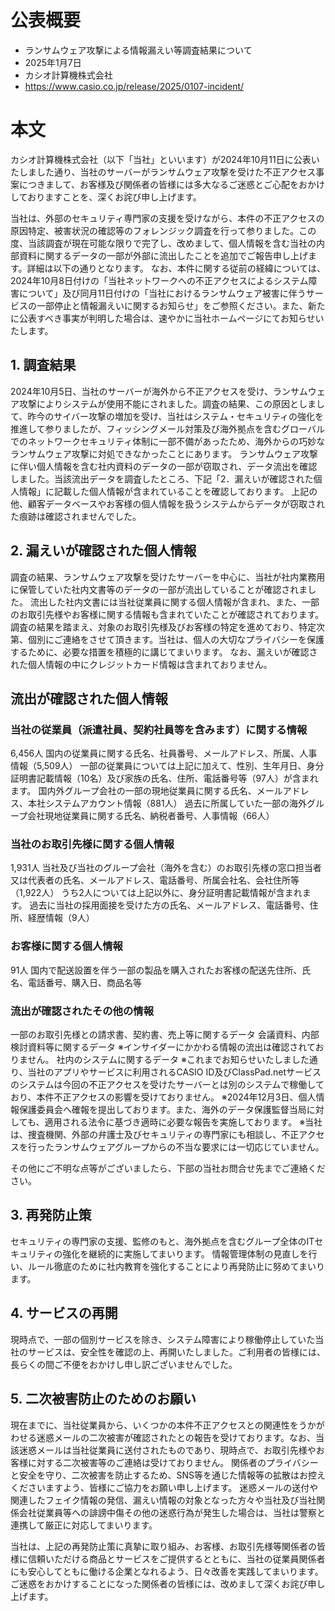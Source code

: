 # 公表概要
- ランサムウェア攻撃による情報漏えい等調査結果について
- 2025年1月7日
- カシオ計算機株式会社
- https://www.casio.co.jp/release/2025/0107-incident/

# 本文
カシオ計算機株式会社（以下「当社」といいます）が2024年10月11日に公表いたしました通り、当社のサーバーがランサムウェア攻撃を受けた不正アクセス事案につきまして、お客様及び関係者の皆様には多大なるご迷惑とご心配をおかけしておりますことを、深くお詫び申し上げます。

当社は、外部のセキュリティ専門家の支援を受けながら、本件の不正アクセスの原因特定、被害状況の確認等のフォレンジック調査を行って参りました。この度、当該調査が現在可能な限りで完了し、改めまして、個人情報を含む当社の内部資料に関するデータの一部が外部に流出したことを追加でご報告申し上げます。詳細は以下の通りとなります。
なお、本件に関する従前の経緯については、2024年10月8日付けの「当社ネットワークへの不正アクセスによるシステム障害について」及び同月11日付けの「当社におけるランサムウェア被害に伴うサービスの一部停止と情報漏えいに関するお知らせ」をご参照ください。また、新たに公表すべき事実が判明した場合は、速やかに当社ホームページにてお知らせいたします。

## 1. 調査結果
2024年10月5日、当社のサーバーが海外から不正アクセスを受け、ランサムウェア攻撃によりシステムが使用不能にされました。調査の結果、この原因としまして、昨今のサイバー攻撃の増加を受け、当社はシステム・セキュリティの強化を推進して参りましたが、フィッシングメール対策及び海外拠点を含むグローバルでのネットワークセキュリティ体制に一部不備があったため、海外からの巧妙なランサムウェア攻撃に対処できなかったことにあります。
ランサムウェア攻撃に伴い個人情報を含む社内資料のデータの一部が窃取され、データ流出を確認しました。当該流出データを調査したところ、下記「2．漏えいが確認された個人情報」に記載した個人情報が含まれていることを確認しております。
上記の他、顧客データベースやお客様の個人情報を扱うシステムからデータが窃取された痕跡は確認されませんでした。

## 2. 漏えいが確認された個人情報
調査の結果、ランサムウェア攻撃を受けたサーバーを中心に、当社が社内業務用に保管していた社内文書等のデータの一部が流出していることが確認されました。
流出した社内文書には当社従業員に関する個人情報が含まれ、また、一部のお取引先様やお客様に関する情報も含まれていたことが確認されております。
調査の結果を踏まえ、対象のお取引先様及びお客様の特定を進めており、特定次第、個別にご連絡をさせて頂きます。当社は、個人の大切なプライバシーを保護するために、必要な措置を積極的に講じてまいります。
なお、漏えいが確認された個人情報の中にクレジットカード情報は含まれておりません。

## 流出が確認された個人情報
### 当社の従業員（派遣社員、契約社員等を含みます）に関する情報
6,456人
国内の従業員に関する氏名、社員番号、メールアドレス、所属、人事情報（5,509人）
一部の従業員については上記に加えて、性別、生年月日、身分証明書記載情報（10名）及び家族の氏名、住所、電話番号等（97人）が含まれます。
国内外グループ会社の一部の現地従業員に関する氏名、メールアドレス、本社システムアカウント情報（881人）
過去に所属していた一部の海外グループ会社現地従業員に関する氏名、納税者番号、人事情報（66人）

### 当社のお取引先様に関する個人情報
1,931人
当社及び当社のグループ会社（海外を含む）のお取引先様の窓口担当者又は代表者の氏名、メールアドレス、電話番号、所属会社名、会社住所等（1,922人）
うち2人については上記以外に、身分証明書記載情報が含まれます。
過去に当社の採用面接を受けた方の氏名、メールアドレス、電話番号、住所、経歴情報（9人）

### お客様に関する個人情報
91人
国内で配送設置を伴う一部の製品を購入されたお客様の配送先住所、氏名、電話番号、購入日、商品名等

### 流出が確認されたその他の情報
一部のお取引先様との請求書、契約書、売上等に関するデータ
会議資料、内部検討資料等に関するデータ
※インサイダーにかかわる情報の流出は確認されておりません。
社内のシステムに関するデータ
※これまでお知らせいたしました通り、当社のアプリやサービスに利用されるCASIO ID及びClassPad.netサービスのシステムは今回の不正アクセスを受けたサーバーとは別のシステムで稼働しており、本件不正アクセスの影響を受けておりません。
※2024年12月3日、個人情報保護委員会へ確報を提出しております。また、海外のデータ保護監督当局に対しても、適用される法令に基づき適時に必要な報告を実施しております。
※当社は、捜査機関、外部の弁護士及びセキュリティの専門家にも相談し、不正アクセスを行ったランサムウェアグループからの不当な要求には一切応じていません。

その他にご不明な点等がございましたら、下部の当社お問合せ先までご連絡ください。

## 3. 再発防止策
セキュリティの専門家の支援、監修のもと、海外拠点を含むグループ全体のITセキュリティの強化を継続的に実施してまいります。
情報管理体制の見直しを行い、ルール徹底のために社内教育を強化することにより再発防止に努めてまいります。

## 4. サービスの再開
現時点で、一部の個別サービスを除き、システム障害により稼働停止していた当社のサービスは、安全性を確認の上、再開いたしました。ご利用者の皆様には、長らくの間ご不便をおかけし申し訳ございませんでした。

## 5. 二次被害防止のためのお願い
現在までに、当社従業員から、いくつかの本件不正アクセスとの関連性をうかがわせる迷惑メールの二次被害が確認されたとの報告を受けております。なお、当該迷惑メールは当社従業員に送付されたものであり、現時点で、お取引先様やお客様に対する二次被害等のご連絡は受けておりません。
関係者のプライバシーと安全を守り、二次被害を防止するため、SNS等を通じた情報等の拡散はお控えくださいますよう、皆様にご協力をお願い申し上げます。
迷惑メールの送付や関連したフェイク情報の発信、漏えい情報の対象となった方々や当社及び当社関係会社従業員等への誹謗中傷その他の迷惑行為が発生した場合は、当社は警察と連携して厳正に対応してまいります。

当社は、上記の再発防止策に真摯に取り組み、お客様、お取引先様等関係者の皆様に信頼いただける商品とサービスをご提供するとともに、当社の従業員関係者にも安心してともに働ける企業となれるよう、日々改善を実践してまいります。
ご迷惑をおかけすることになった関係者の皆様には、改めまして深くお詫び申し上げます。
